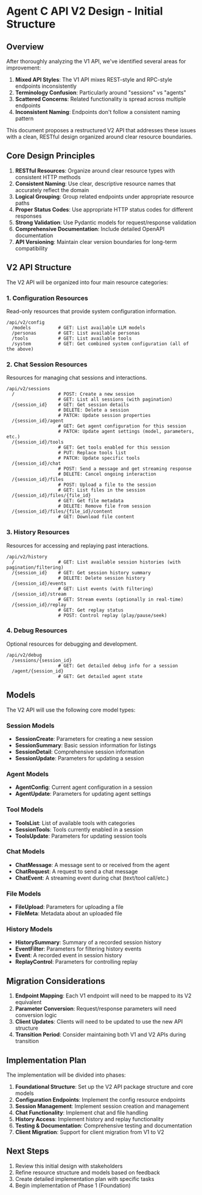 # Agent C API V2 Design - Initial Structure

## Overview

After thoroughly analyzing the V1 API, we've identified several areas for improvement:

1. **Mixed API Styles**: The V1 API mixes REST-style and RPC-style endpoints inconsistently
2. **Terminology Confusion**: Particularly around "sessions" vs "agents"
3. **Scattered Concerns**: Related functionality is spread across multiple endpoints
4. **Inconsistent Naming**: Endpoints don't follow a consistent naming pattern

This document proposes a restructured V2 API that addresses these issues with a clean, RESTful design organized around clear resource boundaries.

## Core Design Principles

1. **RESTful Resources**: Organize around clear resource types with consistent HTTP methods
2. **Consistent Naming**: Use clear, descriptive resource names that accurately reflect the domain
3. **Logical Grouping**: Group related endpoints under appropriate resource paths
4. **Proper Status Codes**: Use appropriate HTTP status codes for different responses
5. **Strong Validation**: Use Pydantic models for request/response validation
6. **Comprehensive Documentation**: Include detailed OpenAPI documentation
7. **API Versioning**: Maintain clear version boundaries for long-term compatibility

## V2 API Structure

The V2 API will be organized into four main resource categories:

### 1. Configuration Resources

Read-only resources that provide system configuration information.

```
/api/v2/config
  /models          # GET: List available LLM models
  /personas        # GET: List available personas
  /tools           # GET: List available tools
  /system          # GET: Get combined system configuration (all of the above)
```

### 2. Chat Session Resources

Resources for managing chat sessions and interactions.

```
/api/v2/sessions
  /                # POST: Create a new session
                   # GET: List all sessions (with pagination)
  /{session_id}    # GET: Get session details
                   # DELETE: Delete a session
                   # PATCH: Update session properties
  /{session_id}/agent
                   # GET: Get agent configuration for this session
                   # PATCH: Update agent settings (model, parameters, etc.)
  /{session_id}/tools
                   # GET: Get tools enabled for this session
                   # PUT: Replace tools list
                   # PATCH: Update specific tools
  /{session_id}/chat
                   # POST: Send a message and get streaming response
                   # DELETE: Cancel ongoing interaction
  /{session_id}/files
                   # POST: Upload a file to the session
                   # GET: List files in the session
  /{session_id}/files/{file_id}
                   # GET: Get file metadata
                   # DELETE: Remove file from session
  /{session_id}/files/{file_id}/content
                   # GET: Download file content
```

### 3. History Resources

Resources for accessing and replaying past interactions.

```
/api/v2/history
  /                # GET: List available session histories (with pagination/filtering)
  /{session_id}    # GET: Get session history summary
                   # DELETE: Delete session history
  /{session_id}/events
                   # GET: List events (with filtering)
  /{session_id}/stream
                   # GET: Stream events (optionally in real-time)
  /{session_id}/replay
                   # GET: Get replay status
                   # POST: Control replay (play/pause/seek)
```

### 4. Debug Resources

Optional resources for debugging and development.

```
/api/v2/debug
  /sessions/{session_id}
                   # GET: Get detailed debug info for a session
  /agent/{session_id}
                   # GET: Get detailed agent state
```

## Models

The V2 API will use the following core model types:

### Session Models

- **SessionCreate**: Parameters for creating a new session
- **SessionSummary**: Basic session information for listings
- **SessionDetail**: Comprehensive session information
- **SessionUpdate**: Parameters for updating a session

### Agent Models

- **AgentConfig**: Current agent configuration in a session
- **AgentUpdate**: Parameters for updating agent settings

### Tool Models

- **ToolsList**: List of available tools with categories
- **SessionTools**: Tools currently enabled in a session
- **ToolsUpdate**: Parameters for updating session tools

### Chat Models

- **ChatMessage**: A message sent to or received from the agent
- **ChatRequest**: A request to send a chat message
- **ChatEvent**: A streaming event during chat (text/tool call/etc.)

### File Models

- **FileUpload**: Parameters for uploading a file
- **FileMeta**: Metadata about an uploaded file

### History Models

- **HistorySummary**: Summary of a recorded session history
- **EventFilter**: Parameters for filtering history events
- **Event**: A recorded event in session history
- **ReplayControl**: Parameters for controlling replay

## Migration Considerations

1. **Endpoint Mapping**: Each V1 endpoint will need to be mapped to its V2 equivalent
2. **Parameter Conversion**: Request/response parameters will need conversion logic
3. **Client Updates**: Clients will need to be updated to use the new API structure
4. **Transition Period**: Consider maintaining both V1 and V2 APIs during transition

## Implementation Plan

The implementation will be divided into phases:

1. **Foundational Structure**: Set up the V2 API package structure and core models
2. **Configuration Endpoints**: Implement the config resource endpoints
3. **Session Management**: Implement session creation and management
4. **Chat Functionality**: Implement chat and file handling
5. **History Access**: Implement history and replay functionality
6. **Testing & Documentation**: Comprehensive testing and documentation
7. **Client Migration**: Support for client migration from V1 to V2

## Next Steps

1. Review this initial design with stakeholders
2. Refine resource structure and models based on feedback
3. Create detailed implementation plan with specific tasks
4. Begin implementation of Phase 1 (Foundation)